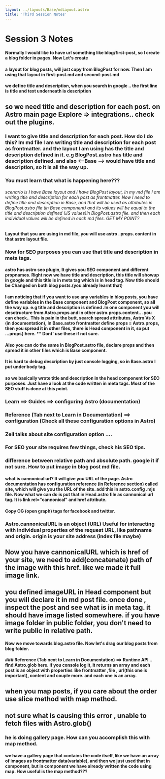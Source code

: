 ```yaml
---
layout: ../layouts/Base/mdLayout.astro
title: 'Third Session Notes'
---
```


# Session 3 Notes

####    Normally I would like to have url something like blog/first-post, so I create a blog folder in pages. Now Let's create
#### a layout for blog posts, will just copy from BlogPost for now. Then I am using that layout in first-post.md and second-post.md
####    we define title and description, when you search in google .. the first line is title and text underneath is description
## so we need title and description for each post. on Astro main page Explore => integrations.. check out the plugins.


### I want to give title and description for each post. How do I do this? Im md file I am writing title and description for each post as frontmatter. and the layout I am using has the title and description defined in it. e.g BlogPost.astro has title and description defined. and also <--Base  --> would have title and description, so it is all the way up.

### You must learn that what is happening here???

###### scenario is I have Base layout and I have BlogPost layout, In my md file I am writing title and description for each post as frontmatter. Now I need to define title and description in Base, and that will be used as attributes in BlogPost.astro file (in Base component) and its values will be equal to the title and description defined (JS values)in BlogPost.astro file. and then each individual values will be defined in each md files. GET MY POINT?


#### Layout that you are using in md file, you will use astro . props. content in that astro layout file.

### Now for SEO purposes you can use that title and description in meta tags.

#### astro has astro seo plugin, It gives you SEO component and different propnames. Right now we have title and description, this title will showup in google and this title is in meta tag which is in head tag. Now title should be Changed on both blog posts.(you already learnt that)


#### I am noticing that if you want to use any variables in blog posts, you have define variables in the Base component and BlogPost component, so all the way up. e.g title and description is defined .In one component you will desctructure from Astro.props and in other astro.props.content... you can check.. This is pain in the butt, search spread attributes,  Astro Vs X (in documentation), In Base.astro frontmatter define props  = Astro.props, then you spread it in other files,  there is Head component in it, so put ...props} here. ** Dont' use these if not sure.

#### Also you can do the same in BlogPost.astro file, declare props and then spread it in other files which is Base component.
#### It is hard to debug description by just console logging, so in Base.astro I put under body tag.
#### so we basically wrote title and description in the head component for SEO purposes. Just have a look at the code written in meta tags. Most of the SEO stuff is done at this point.

### Learn ==> Guides ==> configuring Astro   (documentation)
### Reference (Tab next to Learn in Documentation) ==> configuration  (Check all these configuration options in Astro)

### Zell talks about site configuration option ....

### For SEO your site requires few things, check his SEO tips.

### difference between relative path and absolute path. google it if not sure. How to put image in blog post md file. 

#### what is cannonical url? It will give you URL of the page. Astro documentation has configuration reference (in Reference section) called site, which will  give you the URL of the site. add this in astro.config   .mjs file. Now what we can do is put that in Head.astro file as cannonical url tag. It is link rel="cannonical"  and href attribute.
#### Copy OG (open graph) tags for facebook and twitter.


### Astro.cannonicalURL is an object (URL) Useful for interacting with individual properties of the request URL, like pathname and origin. origin is your site address (index file maybe)

## Now you have cannonicalURL which is href of your site, we need to add(concatenate) path of the image with this href. like we made it full image link.

## you defined imageURL in Head component but you will declare it in md post file. once done , inspect the post and see what is in meta tag. it should have image listed somewhere. if you have image folder in public folder, you don't need to write public in relative path.

#### Now we move towards blog.astro file. Now let's drag our blog posts from blog folder. 
#### ### Reference (Tab next to Learn in Documentation) ==> Runtime API .. find Astro.glob here. if you console log it, it returns an array and each post is an object with properties like frontmatter ,file , url(this one is important), content and couple more. and each one is an array.

## when you map posts, if you care about the order use slice method with map method.

## not sure what is causing this error , unable to fetch files with Astro.glob()

### he is doing gallery page. How can you accomplish this with map method.

#### we have a gallery page that contains the code itself, like we have an array of images as frontmatter data(variable), and then we just used that in component, but in component we have already written the code using map. How useful is the map method???

